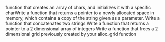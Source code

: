 function that creates an array of chars, and initializes it with a specific charWrite a function that returns a pointer to a newly allocated space in memory, which contains a copy of the string given as a parameter.
Write a function that concatenates two strings
Write a function that returns a pointer to a 2 dimensional array of integers
Write a function that frees a 2 dimensional grid previously created by your alloc_grid function
